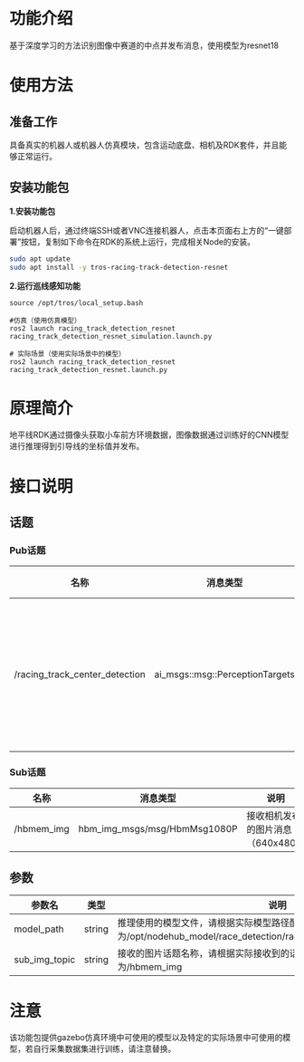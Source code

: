 # 功能介绍

基于深度学习的方法识别图像中赛道的中点并发布消息，使用模型为resnet18

# 使用方法

## 准备工作

具备真实的机器人或机器人仿真模块，包含运动底盘、相机及RDK套件，并且能够正常运行。

## 安装功能包

**1.安装功能包**

启动机器人后，通过终端SSH或者VNC连接机器人，点击本页面右上方的“一键部署”按钮，复制如下命令在RDK的系统上运行，完成相关Node的安装。

```bash
sudo apt update
sudo apt install -y tros-racing-track-detection-resnet
```

**2.运行巡线感知功能**

```shell
source /opt/tros/local_setup.bash

#仿真（使用仿真模型）
ros2 launch racing_track_detection_resnet racing_track_detection_resnet_simulation.launch.py

# 实际场景（使用实际场景中的模型）
ros2 launch racing_track_detection_resnet racing_track_detection_resnet.launch.py
```


# 原理简介

地平线RDK通过摄像头获取小车前方环境数据，图像数据通过训练好的CNN模型进行推理得到引导线的坐标值并发布。

# 接口说明

## 话题

### Pub话题

| 名称                          | 消息类型                                                     | 说明                                                   |
| ----------------------------- | ------------------------------------------------------------ | ------------------------------------------------------ |
| /racing_track_center_detection                      | ai_msgs::msg::PerceptionTargets               | 发布赛道中点的图像坐标                 |

### Sub话题
| 名称                          | 消息类型                                                     | 说明                                                   |
| ----------------------------- | ------------------------------------------------------------ | ------------------------------------------------------ |
| /hbmem_img                     | hbm_img_msgs/msg/HbmMsg1080P                                    | 接收相机发布的图片消息（640x480）                   |

## 参数

| 参数名                | 类型        | 说明   |
| --------------------- | ----------- | -------------------------------------------------------------------------------------------------- |
| model_path       | string | 推理使用的模型文件，请根据实际模型路径配置，默认值为/opt/nodehub_model/race_detection/race_track_detection_simulation.bin |
| sub_img_topic       | string |  接收的图片话题名称，请根据实际接收到的话题名称配置，默认值为/hbmem_img |

# 注意
该功能包提供gazebo仿真环境中可使用的模型以及特定的实际场景中可使用的模型，若自行采集数据集进行训练，请注意替换。